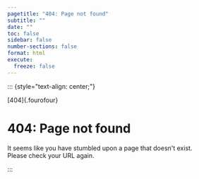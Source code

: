 ```yaml
---
pagetitle: "404: Page not found"
subtitle: ""
date: ""
toc: false
sidebar: false
number-sections: false
format: html
execute:
  freeze: false
---
```


::: {style="text-align: center;"}

[404]{.fourofour}

# 404: Page not found

It seems like you have stumbled upon a page that doesn't exist.  
Please check your URL again.

:::
